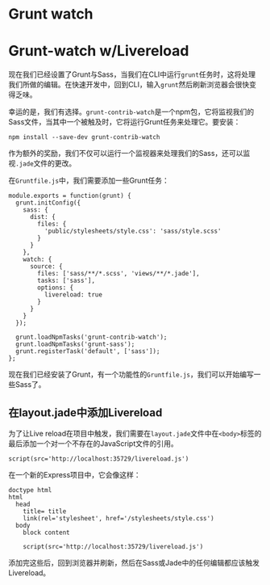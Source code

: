 # Grunt watch

# Grunt-watch w/Livereload

现在我们已经设置了Grunt与Sass，当我们在CLI中运行`grunt`任务时，这将处理我们所做的编辑。在快速开发中，回到CLI，输入`grunt`然后刷新浏览器会很快变得乏味。

幸运的是，我们有选择。`grunt-contrib-watch`是一个npm包，它将监视我们的Sass文件，当其中一个被触及时，它将运行Grunt任务来处理它。要安装：

```
npm install --save-dev grunt-contrib-watch 
```

作为额外的奖励，我们不仅可以运行一个监视器来处理我们的Sass，还可以监视`.jade`文件的更改。

在`Gruntfile.js`中，我们需要添加一些Grunt任务：

```
module.exports = function(grunt) {
  grunt.initConfig({
    sass: {
      dist: {
        files: {
          'public/stylesheets/style.css': 'sass/style.scss'
        }
      }
    },
    watch: {
      source: {
        files: ['sass/**/*.scss', 'views/**/*.jade'],
        tasks: ['sass'],
        options: {
          livereload: true
        }
      }
    }
  });

  grunt.loadNpmTasks('grunt-contrib-watch');
  grunt.loadNpmTasks('grunt-sass');
  grunt.registerTask('default', ['sass']);
}; 
```

现在我们已经安装了Grunt，有一个功能性的`Gruntfile.js`，我们可以开始编写一些Sass了。

## 在layout.jade中添加Livereload

为了让Live reload在项目中触发，我们需要在`layout.jade`文件中在`<body>`标签的最后添加一个对一个不存在的JavaScript文件的引用。

```
script(src='http://localhost:35729/livereload.js') 
```

在一个新的Express项目中，它会像这样：

```
doctype html
html
  head
    title= title
    link(rel='stylesheet', href='/stylesheets/style.css')
  body
    block content

    script(src='http://localhost:35729/livereload.js') 
```

添加完这些后，回到浏览器并刷新，然后在Sass或Jade中的任何编辑都应该触发Livereload。

